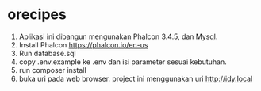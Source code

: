 # orecipes

1. Aplikasi ini dibangun mengunakan Phalcon 3.4.5, dan Mysql.
2. Install Phalcon https://phalcon.io/en-us
3. Run database.sql
4. copy .env.example ke .env dan isi parameter sesuai kebutuhan.
5. run composer install
6. buka uri pada web browser. project ini menggunakan uri http://idy.local